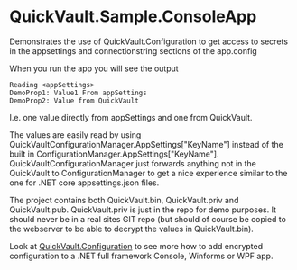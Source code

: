 ﻿# QuickVault.Sample.ConsoleApp

Demonstrates the use of QuickVault.Configuration to get access to secrets in the appsettings and connectionstring sections of the app.config

When you run the app you will see the output

```
Reading <appSettings>
DemoProp1: Value1 From appSettings
DemoProp2: Value from QuickVault
```

I.e. one value directly from appSettings and one from QuickVault.

The values are easily read by using QuickVaultConfigurationManager.AppSettings["KeyName"] instead of the built in ConfigurationManager.AppSettings["KeyName"]. QuickVaultConfigurationManager just forwards anything not in the QuickVault to 
ConfigurationManager to get a nice experience similar to the one for .NET core appsettings.json files.

The project contains both QuickVault.bin, QuickVault.priv and QuickVault.pub. QuickVault.priv is just in the repo for demo purposes. It should never be in a real sites GIT repo (but should of course be copied to the webserver to be able to decrypt the values in QuickVault.bin).

Look at [QuickVault.Configuration](../../src/QuickVault.Configuration/Readme.md) to see more how to add encrypted configuration to a .NET full framework Console, Winforms or WPF app.

